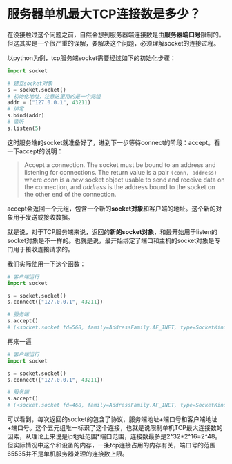 # 服务器单机最大TCP连接数是多少？

在没接触过这个问题之前，自然会想到服务器端连接数是由**服务器端口号**限制的。但这其实是一个很严重的误解，要解决这个问题，必须理解socket的连接过程。

以python为例，tcp服务端socket需要经过如下的初始化步骤：

```python
import socket

# 建立socket对象
s = socket.socket()
# 初始化地址，注意这里用的是一个元组
addr = ("127.0.0.1", 43211)
# 绑定
s.bind(addr)
# 监听
s.listen(5)					
```

这时服务端的socket就准备好了，进到下一步等待connect的阶段：accept。看一下accept的说明：

> Accept a connection. The socket must be bound to an address and listening for connections. The return value is a pair `(conn, address)` where *conn* is a *new* socket object usable to send and receive data on the connection, and *address* is the address bound to the socket on the other end of the connection.

accept会返回一个元组，包含一个新的**socket对象**和客户端的地址。这个新的对象用于发送或接收数据。

就是说，对于TCP服务端来说，返回的**新的socket对象**，和最开始用于listen的socket对象是不一样的。也就是说，最开始绑定了端口和主机的socket对象是专门用于接收连接请求的。

我们实际使用一下这个函数：

```python
# 客户端运行
import socket

s = socket.socket()
s.connect(("127.0.0.1", 43211))
```

```python
# 服务端
s.accept()
# (<socket.socket fd=568, family=AddressFamily.AF_INET, type=SocketKind.SOCK_STREAM, proto=0, laddr=('127.0.0.1', 43211), raddr=('127.0.0.1', 2588)>, ('127.0.0.1', 2588))
```

再来一遍

```python
# 客户端运行
import socket

s = socket.socket()
s.connect(("127.0.0.1", 43211))
```

```python
# 服务端
s.accept()
# (<socket.socket fd=468, family=AddressFamily.AF_INET, type=SocketKind.SOCK_STREAM, proto=0, laddr=('127.0.0.1', 43211), raddr=('127.0.0.1', 2823)>, ('127.0.0.1', 2823))
```

可以看到，每次返回的socket的包含了协议，服务端地址+端口号和客户端地址+端口号。这个五元组唯一标识了这个连接，也就是说限制单机TCP最大连接数的因素，从理论上来说是ip地址范围\*端口范围，连接数最多是2^32\*2^16=2^48。但实际情况中这个和设备的内存，一条tcp连接占用的内存有关，端口号的范围65535并不是单机服务器处理的连接数上限。

















